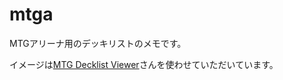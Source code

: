 # mtga
MTGアリーナ用のデッキリストのメモです。

イメージは[MTG Decklist Viewer](https://mtg-decklistviewer.netlify.com/)さんを使わせていただいています。

